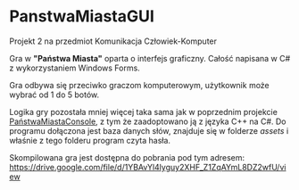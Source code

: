 # PanstwaMiastaGUI
Projekt 2 na przedmiot Komunikacja Człowiek-Komputer

Gra w **"Państwa Miasta"** oparta o interfejs graficzny. Całość napisana w C# z wykorzystaniem Windows Forms.

Gra odbywa się przeciwko graczom komputerowym, użytkownik może wybrać od 1 do 5 botów. 

Logika gry pozostała mniej więcej taka sama jak w poprzednim projekcie [PaństwaMiastaConsole](https://github.com/maciejek052/PanstwaMiastaConsole "PaństwaMiastaConsole"), z tym że zaadoptowano ją z języka C++ na C#.
Do programu dołączona jest baza danych słów, znajduje się w folderze *assets* i właśnie z tego folderu program czyta hasła.

Skompilowana gra jest dostępna do pobrania pod tym adresem:
https://drive.google.com/file/d/1YBAvYl4lyguy2XHF_Z1ZqAYmL8DZ2wfU/view
